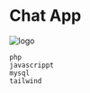 # Chat App

![logo](https://cdn.discordapp.com/attachments/1196340381080625242/1196531641393356840/image.png?ex=65b7f7ed&is=65a582ed&hm=2720530bdee6d44337d2dec7832beaad7faaf4c75cf1561859f6f17a381dee22&)

```
php
javascrippt
mysql
tailwind
```
